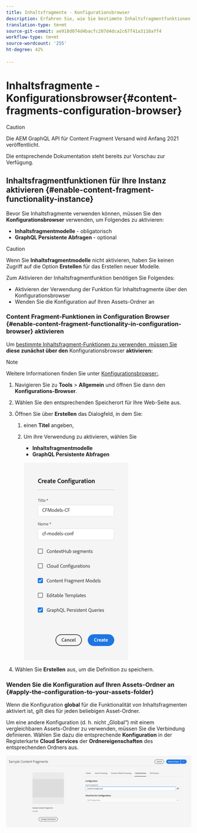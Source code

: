 ```yaml
---
title: Inhaltsfragmente - Konfigurationsbrowser
description: Erfahren Sie, wie Sie bestimmte Inhaltsfragmentfunktionen im Konfigurationsbrowser aktivieren.
translation-type: tm+mt
source-git-commit: ae918d074d4bacfc207d4dca2c67f41a3118aff4
workflow-type: tm+mt
source-wordcount: '255'
ht-degree: 42%

---
```



# Inhaltsfragmente - Konfigurationsbrowser{#content-fragments-configuration-browser}

>[!CAUTION]
>
>Die AEM GraphQL API für Content Fragment Versand wird Anfang 2021 veröffentlicht.
>
>Die entsprechende Dokumentation steht bereits zur Vorschau zur Verfügung.

## Inhaltsfragmentfunktionen für Ihre Instanz aktivieren {#enable-content-fragment-functionality-instance}

Bevor Sie Inhaltsfragmente verwenden können, müssen Sie den **Konfigurationsbrowser** verwenden, um Folgendes zu aktivieren:

* **Inhaltsfragmentmodelle**  - obligatorisch
* **GraphQL Persistente Abfragen**  - optional

>[!CAUTION]
>
>Wenn Sie **Inhaltsfragmentmodelle** nicht aktivieren, haben Sie keinen Zugriff auf die Option **Erstellen** für das Erstellen neuer Modelle.

Zum Aktivieren der Inhaltsfragmentfunktion benötigen Sie Folgendes:

* Aktivieren der Verwendung der Funktion für Inhaltsfragmente über den Konfigurationsbrowser
* Wenden Sie die Konfiguration auf Ihren Assets-Ordner an

### Content Fragment-Funktionen in Configuration Browser {#enable-content-fragment-functionality-in-configuration-browser} aktivieren

Um [bestimmte Inhaltsfragment-Funktionen zu verwenden, müssen Sie ](#creating-a-content-fragment-model) **diese zunächst über den** Konfigurationsbrowser **aktivieren:**

>[!NOTE]
>
>Weitere Informationen finden Sie unter [Konfigurationsbrowser:](/help/implementing/developing/introduction/configurations.md#using-configuration-browser).

1. Navigieren Sie zu **Tools** > **Allgemein** und öffnen Sie dann den **Konfigurations-Browser**.
2. Wählen Sie den entsprechenden Speicherort für Ihre Web-Seite aus.
3. Öffnen Sie über **Erstellen** das Dialogfeld, in dem Sie:

   1. einen **Titel** angeben,
   2. Um ihre Verwendung zu aktivieren, wählen Sie
      * **Inhaltsfragmentmodelle**
      * **GraphQL Persistente Abfragen**

      ![Konfiguration definieren](assets/cfm-conf-01.png)


4. Wählen Sie **Erstellen** aus, um die Definition zu speichern.

### Wenden Sie die Konfiguration auf Ihren Assets-Ordner an {#apply-the-configuration-to-your-assets-folder}

Wenn die Konfiguration **global** für die Funktionalität von Inhaltsfragmenten aktiviert ist, gilt dies für jeden beliebigen Asset-Ordner.

Um eine andere Konfiguration (d. h. nicht „Global“) mit einem vergleichbaren Assets-Ordner zu verwenden, müssen Sie die Verbindung definieren. Wählen Sie dazu die entsprechende **Konfiguration** in der Registerkarte **Cloud Services** der **Ordnereigenschaften** des entsprechenden Ordners aus.

![Konfiguration anwenden](assets/cfm-conf-02.png)